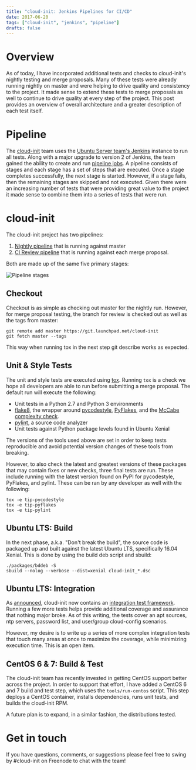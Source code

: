 ```yaml
---
title: "cloud-init: Jenkins Pipelines for CI/CD"
date: 2017-06-20
tags: ["cloud-init", "jenkins", "pipeline"]
drafts: false
---
```


# Overview

As of today, I have incorporated additional tests and checks to cloud-init's nightly testing and merge proposals. Many of these tests were already running nightly on master and were helping to drive quality and consistency to the project. It made sense to extend these tests to merge proposals as well to continue to drive quality at every step of the project. This post provides an overview of overall architecture and a greater description of each test itself.

# Pipeline

The [cloud-init](https://cloud-init.io/) team uses the [Ubuntu Server team's Jenkins](https://jenkins.ubuntu.com/server/view/Cloud-init/) instance to run all tests. Along with a major upgrade to version 2 of Jenkins, the team gained the ability to create and run [pipeline jobs](https://jenkins.io/doc/book/pipeline/). A pipeline consists of stages and each stage has a set of steps that are executed. Once a stage completes successfully, the next stage is started. However, if a stage fails, then the remaining stages are skipped and not executed. Given there were an increasing number of tests that were providing great value to the project it made sense to combine them into a series of tests that were run.

# cloud-init

The cloud-init project has two pipelines:

1. [Nightly pipeline](https://jenkins.ubuntu.com/server/view/Cloud-init/job/cloud-init-ci-nightly/) that is running against master
1. [CI Review pipeline](https://jenkins.ubuntu.com/server/view/Cloud-init/job/cloud-init-ci/) that is running against each merge proposal.

Both are made up of the same five primary stages:

![Pipeline stages](/img/cloud-init/pipeline.png)

## Checkout

Checkout is as simple as checking out master for the nightly run. However, for merge proposal testing, the branch for review is checked out as well as the tags from master:

```shell
git remote add master https://git.launchpad.net/cloud-init
git fetch master --tags
```

This way when running tox in the next step git describe works as expected.

## Unit & Style Tests

The unit and style tests are executed using [tox](https://tox.readthedocs.io/en/latest/). Running `tox` is a check we hope all developers are able to run before submitting a merge proposal. The default run will execute the following:

* Unit tests in a Python 2.7 and Python 3 environments
* [flake8](http://flake8.pycqa.org/en/latest/), the wrapper around [pycodestyle](https://pypi.python.org/pypi/pycodestyle), [PyFlakes](https://pypi.python.org/pypi/pyflakes), and the [McCabe complexity check](https://pypi.python.org/pypi/mccabe).
* [pylint](https://www.pylint.org/), a source code analyzer
* Unit tests against Python package levels found in Ubuntu Xenial

The versions of the tools used above are set in order to keep tests reproducible and avoid potential version changes of these tools from breaking.

However, to also check the latest and greatest versions of these packages that may contain fixes or new checks, three final tests are run. These include running with the latest version found on PyPI for pycodestyle, PyFlakes, and pylint. These can be ran by any developer as well with the following:

```shell
tox -e tip-pycodestyle
tox -e tip-pyflakes
tox -e tip-pylint
```

## Ubuntu LTS: Build

In the next phase, a.k.a. "Don't break the build", the source code is packaged up and built against the latest Ubuntu LTS, specifically 16.04 Xenial. This is done by using the build deb script and sbuild:

```shell
./packages/bddeb -S
sbuild --nolog --verbose --dist=xenial cloud-init_*.dsc
```

## Ubuntu LTS: Integration

As [announced](https://lists.launchpad.net/cloud-init/msg00058.html), cloud-init now contains an [integration test framework](https://cloudinit.readthedocs.io/en/latest/topics/tests.html). Running a few more tests helps provide additional coverage and assurance that nothing major broke. As of this writing, the tests cover an apt sources, ntp servers, password list, and user/group cloud-config scenarios.

However, my desire is to write up a series of more complex integration tests that touch many areas at once to maximize the coverage, while minimizing execution time. This is an open item.

## CentOS 6 & 7: Build & Test

The cloud-init team has recently invested in getting CentOS support better across the project. In order to support that effort, I have added a CentOS 6 and 7 build and test step, which uses the `tools/run-centos` script. This step deploys a CentOS container, installs dependencies, runs unit tests, and builds the cloud-init RPM.

A future plan is to expand, in a similar fashion, the distributions tested.

# Get in touch

If you have questions, comments, or suggestions please feel free to swing by #cloud-init on Freenode to chat with the team!
